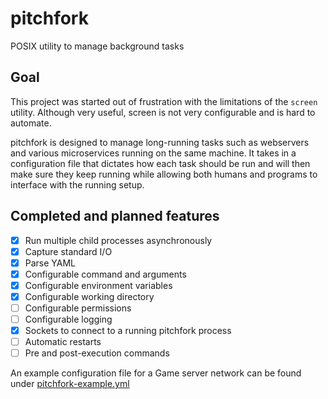 # pitchfork
POSIX utility to manage background tasks

## Goal
This project was started out of frustration with the limitations of the `screen` utility. Although very useful, screen is not very configurable and is hard to automate.

pitchfork is designed to manage long-running tasks such as webservers and various microservices running on the same machine. It takes in a configuration file that dictates how each task should be run and will then make sure they keep running while allowing both humans and programs to interface with the running setup.

## Completed and planned features
* [x] Run multiple child processes asynchronously
* [x] Capture standard I/O
* [x] Parse YAML
* [x] Configurable command and arguments 
* [x] Configurable environment variables
* [x] Configurable working directory
* [ ] Configurable permissions
* [ ] Configurable logging
* [x] Sockets to connect to a running pitchfork process
* [ ] Automatic restarts
* [ ] Pre and post-execution commands

An example configuration file for a Game server network can be found under [pitchfork-example.yml](pitchfork-example.yml)
